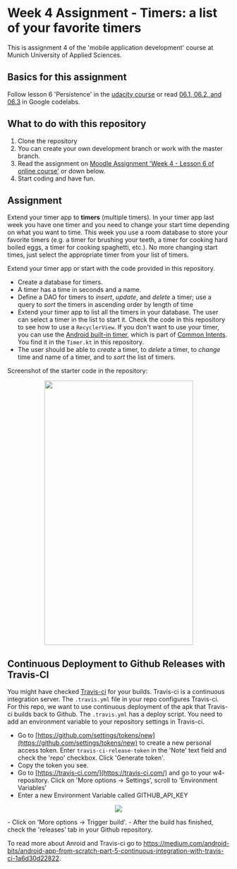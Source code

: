 # Week 4 Assignment - Timers: a list of your favorite timers

This is assignment 4 of the 'mobile application development' course at Munich University of Applied Sciences.

## Basics for this assignment
Follow lesson 6 'Persistence' in the [udacity course](https://www.udacity.com/course/developing-android-apps-with-kotlin--ud9012)
or read [06.1, 06.2, and 06.3](https://codelabs.developers.google.com/android-kotlin-fundamentals/) in Google codelabs.

## What to do with this repository

1. Clone the repository
2. You can create your own development branch or work with the master branch. 
3. Read the assignment on [Moodle Assignment 'Week 4 - Lesson 6 of online course'](https://moodle.hm.edu/mod/assign/view.php?id=426274) or down below.
4. Start coding and have fun.

## Assignment

Extend your timer app to **timers** (multiple timers). In your timer app last week you have one timer and you need to change your start time depending on what you want to time.
This week you use a room database to store your favorite timers (e.g. a timer for brushing your teeth, a timer for cooking hard boiled eggs, a timer for cooking spaghetti, etc.). No more changing start times, just select the appropriate timer from your list of timers. 

Extend your timer app or start with the code provided in this repository.

- Create a database for timers.
- A timer has a time in seconds and a name.
- Define a DAO for timers to *insert*, *update*, and *delete* a timer; use a query to *sort* the timers in ascending order by length of time
- Extend your timer app to list all the timers in your database. The user can select a timer in the list to start it. Check the code in this repository to see how to use a ```RecyclerView```. If you don't want to use your timer, you can use the [Android built-in timer](https://developer.android.com/guide/components/intents-common#CreateTimer), which is part of [Common Intents](https://developer.android.com/guide/components/intents-common). You find it in the ```Timer.kt``` in this repository. 
- The user should be able to *create* a timer, to *delete* a timer, to *change* time and name of a timer, and to *sort* the list of timers.

 Screenshot of the starter code in the repository:
<p align="center">
  <img width="337" height="600" src="https://github.com/gsocher/w3/blob/master/doc/timers_example.png">
</p>

## Continuous Deployment to Github Releases with Travis-CI

You might have checked [Travis-ci](https://travis-ci.com/) for your builds. Travis-ci is a continuous integration server. The ```.travis.yml``` file in your repo configures Travis-ci. For this repo, we want to use continuous deployment of the apk that Travis-ci builds back to Github. The ```.travis.yml``` has a deploy script. You need to add an environment variable to your repository settings in Travis-ci.
- Go to [https://github.com/settings/tokens/new](https://github.com/settings/tokens/new) to create a new personal access token. Enter ```travis-ci-release-token``` in the 'Note' text field and check the 'repo' checkbox. Click 'Generate token'.
- Copy the token you see.
- Go to [https://travis-ci.com/](https://travis-ci.com/) and go to your w4- repository. Click on 'More options -> Settings', scroll to 'Environment Variables'
- Enter a new Environment Variable called GITHUB_API_KEY
<p align="center">
  <img  src="https://miro.medium.com/max/1400/1*YKZ0pQW7EYZQV70qq5WMZw.png">
</p>
- Click on 'More options -> Trigger build'. 
- After the build has finished, check the 'releases' tab in your Github repository. 

To read more about Anroid and Travis-ci go to https://medium.com/android-bits/android-app-from-scratch-part-5-continuous-integration-with-travis-ci-1a6d30d22822.